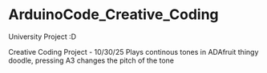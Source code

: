 # ArduinoCode_Creative_Coding
University Project :D

Creative Coding Project - 10/30/25 Plays continous tones in ADAfruit thingy doodle, pressing A3 changes the pitch of the tone

